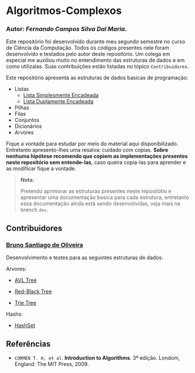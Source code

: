 # Algoritmos-Complexos
### **Autor:** *Fernando Campos Silva Dal Maria*.

Este repositório foi desenvolvido durante meu segundo semestre no curso de Ciência da Computação. Todos os códigos presentes nele foram desenvolvido e testados pelo autor deste repositório. Um colega em especial me auxiliou muito no entendimento das estruturas de dados e em como utilizalas. Suas contribuições estão listadas no tópico `Contribuidores`.

Este repositório apresenta as estruturas de dados basicas de programação: 

 - Listas
    - [Lista Simplesmente Encadeada](./EstruturasFlexiveis/ListaSimplesmenteEncadeada/)
    - [Lista Duplamente Encadeada](./EstruturasFlexiveis/ListaDuplamenteEncadeada/)
 - Pilhas
 - Filas
 - Conjuntos
 - Dicionários
 - Arvores

Fique a vontade para estudar por meio do material aqui disponibilizado. Entretanto apresento-lhes uma resalva: cuidado com copias. **Sobre nenhuma hipótese recomendo que copiem as implementações presentes neste repositório sem entende-las**, caso queira copia-las para aprender e as modificar fique a vontade. 

> **Nota:** 
>
> Pretendo aprimorar as estruturas presentes neste repositótio e apresentar uma documentação basica para cada estrutura, entretanto essa documentação ainda está sendo desenvolvidas, veja mais na brench `dev`.

## Contribuidores

### [Bruno Santiago de Oliveira](https://github.com/MrNaru300)

Desenvolvimento e testes para as seguintes estruturas de dados:
    
Arvores: 
    
 - [AVL Tree](./Arvores/ArvoreAVL/)

 - [Red-Black Tree](./Arvores/ArvoreRubroNegra/)

 - [Trie Tree](./Arvores/ArvoreTrie/)

Hashs:

 - [HashSet](./HashSet/)

## Referências

 - `CORMEN T. H, et al`. **Introduction to Algorithms**. 3ª edição. Londom, England: The MIT Press, 2009.
